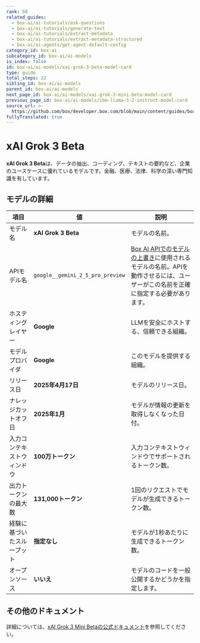 ```yaml
---
rank: 50
related_guides:
  - box-ai/ai-tutorials/ask-questions
  - box-ai/ai-tutorials/generate-text
  - box-ai/ai-tutorials/extract-metadata
  - box-ai/ai-tutorials/extract-metadata-structured
  - box-ai/ai-agents/get-agent-default-config
category_id: box-ai
subcategory_id: box-ai/ai-models
is_index: false
id: box-ai/ai-models/xai-grok-3-beta-model-card
type: guide
total_steps: 22
sibling_id: box-ai/ai-models
parent_id: box-ai/ai-models
next_page_id: box-ai/ai-models/xai-grok-3-mini-beta-model-card
previous_page_id: box-ai/ai-models/ibm-llama-3-2-instruct-model-card
source_url: >-
  https://github.com/box/developer.box.com/blob/main/content/guides/box-ai/ai-models/xai-grok-3-beta-model-card.md
fullyTranslated: true
---
```

# xAI Grok 3 Beta

**xAI Grok 3 Beta**は、データの抽出、コーディング、テキストの要約など、企業のユースケースに優れているモデルです。金融、医療、法律、科学の深い専門知識を有しています。

## モデルの詳細

| 項目            | 値                                | 説明                                                                                 |
| ------------- | -------------------------------- | ---------------------------------------------------------------------------------- |
| モデル名          | **xAI Grok 3 Beta**              | モデルの名前。                                                                            |
| APIモデル名       | `google__gemini_2_5_pro_preview` | [Box AI APIでのモデルの上書き][overrides]に使用されるモデルの名前。APIを動作させるには、ユーザーがこの名前を正確に指定する必要があります。 |
| ホスティングレイヤー    | **Google**                       | LLMを安全にホストする、信頼できる組織。                                                              |
| モデルプロバイダ      | **Google**                       | このモデルを提供する組織。                                                                      |
| リリース日         | **2025年4月17日**                   | モデルのリリース日。                                                                         |
| ナレッジカットオフ日    | **2025年1月**                      | モデルが情報の更新を取得しなくなった日付。                                                              |
| 入力コンテキストウィンドウ | **100万トークン**                     | 入力コンテキストウィンドウでサポートされるトークン数。                                                        |
| 出力トークンの最大数    | **131,000トークン**                  | 1回のリクエストでモデルが生成できるトークン数。                                                           |
| 経験に基づいたスループット | **指定なし**                         | モデルが1秒あたりに生成できるトークン数。                                                              |
| オープンソース       | **いいえ**                          | モデルのコードを一般公開するかどうかを指定します。                                                          |

## その他のドキュメント

詳細については、[xAI Grok 3 Mini Betaの公式ドキュメント][xai-grok-models]を参照してください。

[xai-grok-models]: https://docs.x.ai/docs/models

[overrides]: g://box-ai/ai-agents/ai-agent-overrides
